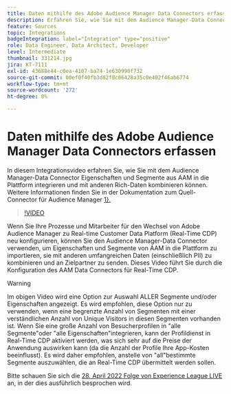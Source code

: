 ```yaml
---
title: Daten mithilfe des Adobe Audience Manager Data Connectors erfassen
description: Erfahren Sie, wie Sie mit dem Audience Manager-Data Connector Eigenschaften und Segmente aus AAM in die Plattform integrieren und mit anderen Rich-Daten kombinieren können.
feature: Sources
topic: Integrations
badgeIntegration: label="Integration" type="positive"
role: Data Engineer, Data Architect, Developer
level: Intermediate
thumbnail: 331214.jpg
jira: KT-7111
exl-id: 43688e44-c0ea-4107-ba74-1e630990f732
source-git-commit: 00ef0f40fb3d82f0c06428a35c0e402f46ab6774
workflow-type: tm+mt
source-wordcount: '272'
ht-degree: 0%

---
```


# Daten mithilfe des Adobe Audience Manager Data Connectors erfassen

In diesem Integrationsvideo erfahren Sie, wie Sie mit dem Audience Manager-Data Connector Eigenschaften und Segmente aus AAM in die Plattform integrieren und mit anderen Rich-Daten kombinieren können. Weitere Informationen finden Sie in der Dokumentation zum Quell-Connector für Audience Manager [1}.](https://experienceleague.adobe.com/docs/experience-platform/sources/connectors/adobe-applications/audience-manager.html)

>[!VIDEO](https://video.tv.adobe.com/v/331214/?learn=on)

Wenn Sie Ihre Prozesse und Mitarbeiter für den Wechsel von Adobe Audience Manager zu Real-time Customer Data Platform (Real-Time CDP) neu konfigurieren, können Sie den Audience Manager-Data Connector verwenden, um Eigenschaften und Segmente von AAM in die Plattform zu importieren, sie mit anderen umfangreichen Daten (einschließlich PII) zu kombinieren und an Zielpartner zu senden. Dieses Video führt Sie durch die Konfiguration des AAM Data Connectors für Real-Time CDP.

>[!WARNING]
>
>Im obigen Video wird eine Option zur Auswahl ALLER Segmente und/oder Eigenschaften angezeigt. Es wird empfohlen, diese Option nur zu verwenden, wenn eine begrenzte Anzahl von Segmenten mit einer verständlichen Anzahl von Unique Visitors in diesen Segmenten vorhanden ist. Wenn Sie eine große Anzahl von Besucherprofilen in &quot;alle Segmente&quot;oder &quot;alle Eigenschaften&quot;integrieren, kann der Profildienst in Real-Time CDP aktiviert werden, was sich sehr auf die Preise der Anwendung auswirken kann (da die Anzahl der Profile Ihre App-Kosten beeinflusst). Es wird daher empfohlen, anstelle von &quot;all&quot;bestimmte Segmente auszuwählen, die an Real-Time CDP übermittelt werden sollen.
>
>Bitte schauen Sie sich die [28. April 2022 Folge von Experience League LIVE](https://experienceleague.adobe.com/docs/experience-league-live-events/events/episodes/exl-live-episode-04-28-22.html) an, in der dies ausführlich besprochen wird.
